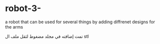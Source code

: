 # robot-3-
a robot that can be used for several things by adding diffrenet designs for the arms 


تمت إضافته في مجلد مضغوط لثقل ملف ال stl 
